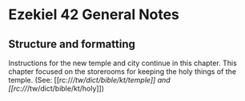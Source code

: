 # Ezekiel 42 General Notes
## Structure and formatting

Instructions for the new temple and city continue in this chapter. This chapter focused on the storerooms for keeping the holy things of the temple. (See: [[rc://*/tw/dict/bible/kt/temple]] and [[rc://*/tw/dict/bible/kt/holy]])